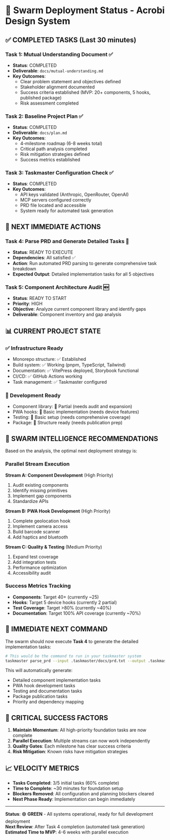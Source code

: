 # 🚀 Swarm Deployment Status - Acrobi Design System

## ✅ **COMPLETED TASKS** (Last 30 minutes)

### **Task 1: Mutual Understanding Document** ✅
- **Status**: COMPLETED
- **Deliverable**: `docs/mutual-understanding.md`
- **Key Outcomes**:
  - Clear problem statement and objectives defined
  - Stakeholder alignment documented
  - Success criteria established (MVP: 20+ components, 5 hooks, published package)
  - Risk assessment completed

### **Task 2: Baseline Project Plan** ✅
- **Status**: COMPLETED  
- **Deliverable**: `docs/plan.md`
- **Key Outcomes**:
  - 4-milestone roadmap (6-8 weeks total)
  - Critical path analysis completed
  - Risk mitigation strategies defined
  - Success metrics established

### **Task 3: Taskmaster Configuration Check** ✅
- **Status**: COMPLETED
- **Key Outcomes**:
  - API keys validated (Anthropic, OpenRouter, OpenAI)
  - MCP servers configured correctly
  - PRD file located and accessible
  - System ready for automated task generation

## 🎯 **NEXT IMMEDIATE ACTIONS**

### **Task 4: Parse PRD and Generate Detailed Tasks** 🔄
- **Status**: READY TO EXECUTE
- **Dependencies**: All satisfied ✅
- **Action**: Run automated PRD parsing to generate comprehensive task breakdown
- **Expected Output**: Detailed implementation tasks for all 5 objectives

### **Task 5: Component Architecture Audit** 🆕
- **Status**: READY TO START
- **Priority**: HIGH
- **Objective**: Analyze current component library and identify gaps
- **Deliverable**: Component inventory and gap analysis

## 📊 **CURRENT PROJECT STATE**

### **✅ Infrastructure Ready**
- Monorepo structure: ✅ Established
- Build system: ✅ Working (pnpm, TypeScript, Tailwind)
- Documentation: ✅ VitePress deployed, Storybook functional
- CI/CD: ✅ GitHub Actions working
- Task management: ✅ Taskmaster configured

### **🔄 Development Ready**
- Component library: 🔄 Partial (needs audit and expansion)
- PWA hooks: 🔄 Basic implementation (needs device features)
- Testing: 🔄 Basic setup (needs comprehensive coverage)
- Package: 🔄 Structure ready (needs publication prep)

## 🧠 **SWARM INTELLIGENCE RECOMMENDATIONS**

Based on the analysis, the optimal next deployment strategy is:

### **Parallel Stream Execution**

**Stream A: Component Development** (High Priority)
1. Audit existing components
2. Identify missing primitives
3. Implement gap components
4. Standardize APIs

**Stream B: PWA Hook Development** (High Priority)  
1. Complete geolocation hook
2. Implement camera access
3. Build barcode scanner
4. Add haptics and bluetooth

**Stream C: Quality & Testing** (Medium Priority)
1. Expand test coverage
2. Add integration tests
3. Performance optimization
4. Accessibility audit

### **Success Metrics Tracking**
- **Components**: Target 40+ (currently ~25)
- **Hooks**: Target 5 device hooks (currently 2 partial)
- **Test Coverage**: Target >80% (currently ~40%)
- **Documentation**: Target 100% API coverage (currently ~70%)

## 🎯 **IMMEDIATE NEXT COMMAND**

The swarm should now execute **Task 4** to generate the detailed implementation tasks:

```bash
# This would be the command to run in your taskmaster system
taskmaster parse_prd --input .taskmaster/docs/prd.txt --output .taskmaster/tasks/tasks.json
```

This will automatically generate:
- Detailed component implementation tasks
- PWA hook development tasks  
- Testing and documentation tasks
- Package publication tasks
- Priority and dependency mapping

## 🚨 **CRITICAL SUCCESS FACTORS**

1. **Maintain Momentum**: All high-priority foundation tasks are now complete
2. **Parallel Execution**: Multiple streams can now work independently
3. **Quality Gates**: Each milestone has clear success criteria
4. **Risk Mitigation**: Known risks have mitigation strategies

## 📈 **VELOCITY METRICS**

- **Tasks Completed**: 3/5 initial tasks (60% complete)
- **Time to Complete**: ~30 minutes for foundation setup
- **Blockers Removed**: All configuration and planning blockers cleared
- **Next Phase Ready**: Implementation can begin immediately

---

**Status**: 🟢 **GREEN** - All systems operational, ready for full development deployment  
**Next Review**: After Task 4 completion (automated task generation)  
**Estimated Time to MVP**: 4-6 weeks with parallel execution